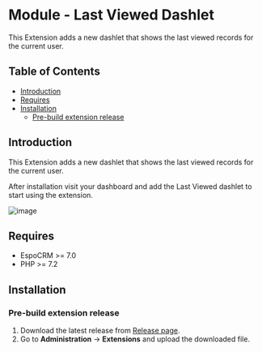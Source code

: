 # Module - Last Viewed Dashlet
This Extension adds a new dashlet that shows the last viewed records for the current user.

## Table of Contents

* [Introduction](#introduction)
* [Requires](#requires)
* [Installation](#installation)
    * [Pre-build extension release](#pre-build-extension-release)

## Introduction

This Extension adds a new dashlet that shows the last viewed records for the current user.


After installation visit your dashboard and add the Last Viewed dashlet to start using the extension.


![image](https://github.com/Kharg/last-viewed-dashlet/assets/32223252/c3b724d4-b758-4d11-9117-40868a2c82f8)



## Requires

- EspoCRM >= 7.0
- PHP >= 7.2

## Installation

### Pre-build extension release

1. Download the latest release from [Release page](https://github.com/Kharg/last-viewed-dashlet/releases/latest).
2. Go to **Administration** -> **Extensions** and upload the downloaded file.
